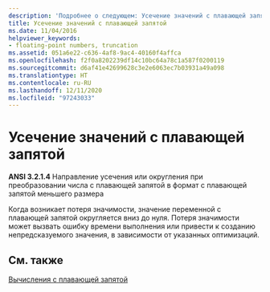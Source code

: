 ```yaml
---
description: 'Подробнее о следующем: Усечение значений с плавающей запятой'
title: Усечение значений с плавающей запятой
ms.date: 11/04/2016
helpviewer_keywords:
- floating-point numbers, truncation
ms.assetid: 051a6e22-c636-4af8-9ac4-40160f4affca
ms.openlocfilehash: f2f0a8202239df14c10bc64a78c1a587f0200119
ms.sourcegitcommit: d6af41e42699628c3e2e6063ec7b03931a49a098
ms.translationtype: HT
ms.contentlocale: ru-RU
ms.lasthandoff: 12/11/2020
ms.locfileid: "97243033"
---
```

# <a name="truncation-of-floating-point-values"></a>Усечение значений с плавающей запятой

**ANSI 3.2.1.4** Направление усечения или округления при преобразовании числа с плавающей запятой в формат с плавающей запятой меньшего размера

Когда возникает потеря значимости, значение переменной с плавающей запятой округляется вниз до нуля. Потеря значимости может вызвать ошибку времени выполнения или привести к созданию непредсказуемого значения, в зависимости от указанных оптимизаций.

## <a name="see-also"></a>См. также

[Вычисления с плавающей запятой](../c-language/floating-point-math.md)
